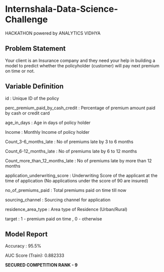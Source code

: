 # Internshala-Data-Science-Challenge
HACKATHON powered by ANALYTICS VIDHYA

## Problem Statement

Your client is an Insurance company and they need your help in building a model to predict whether the policyholder (customer) will pay next premium on time or not.

## Variable Definition
id : Unique ID of the policy

perc_premium_paid_by_cash_credit : Percentage of premium amount paid by cash or credit card

age_in_days : Age in days of policy holder

Income : Monthly Income of policy holder

Count_3-6_months_late : No of premiums late by 3 to 6 months

Count_6-12_months_late : No of premiums late by 6 to 12 months

Count_more_than_12_months_late : No of premiums late by more than 12 months

application_underwriting_score : Underwriting Score of the applicant at the time of application (No applications under the score of 90 are insured)

no_of_premiums_paid : Total premiums paid on time till now

sourcing_channel : Sourcing channel for application

residence_area_type : Area type of Residence (Urban/Rural)

target : 1 - premium paid on time ,
         0 - otherwise

## Model Report

Accuracy : 95.5%

AUC Score (Train): 0.882333

**SECURED COMPETITION RANK - 9**
